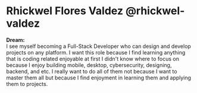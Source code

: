 # Rhickwel Flores Valdez @rhickwel-valdez

**Dream:**  
I see myself becoming a Full-Stack Developer who can design and develop projects on any platform. I want this role because I find learning anything that is coding related enjoyable at first I didn't know where to focus on because I enjoy building mobile, desktop, cybersecurity, designing, backend, and etc. I really want to do all of them not because I want to master them all but because I find enjoyment in learning them and applying them to projects.